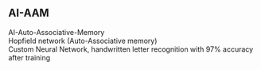 ## AI-AAM
AI-Auto-Associative-Memory\
Hopfield network (Auto-Associative memory)\
Custom Neural Network, handwritten letter recognition with 97% accuracy after training
